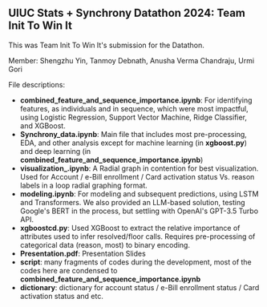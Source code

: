 ## UIUC Stats + Synchrony Datathon 2024: Team Init To Win It

This was Team Init To Win It's submission for the Datathon. 

Member: Shengzhu Yin, Tanmoy Debnath, Anusha Verma Chandraju, Urmi Gori

File descriptions:
 - **combined_feature_and_sequence_importance.ipynb**: For identifying features, as individuals and in sequence, which were most impactful, using Logistic Regression, Support Vector Machine, Ridge Classifier, and XGBoost.
 - **Synchrony_data.ipynb**: Main file that includes most pre-processing, EDA, and other analysis except for machine learning (in **xgboost.py**) and deep learning (in **combined_feature_and_sequence_importance.ipynb**)
 - **visualization_.ipynb**: A Radial graph in contention for best visualization. Used for Account / e-Bill enrollment / Card activation status Vs. reason labels in a loop radial graphing format.
 - **modeling.ipynb**: For modeling and subsequent predictions, using LSTM and Transformers. We also provided an LLM-based solution, testing Google's BERT in the process, but settling with OpenAI's GPT-3.5 Turbo API.
 - **xgboostcd.py**: Used XGBoost to extract the relative importance of attributes used to infer resolved/floor calls. Requires pre-processing of categorical data (reason, most) to binary encoding.
 - **Presentation.pdf**: Presentation Slides
 - **script**: many fragments of codes during the development, most of the codes here are condensed to **combined_feature_and_sequence_importance.ipynb**
 - **dictionary**: dictionary for account status / e-Bill enrollment status / Card activation status and etc.
